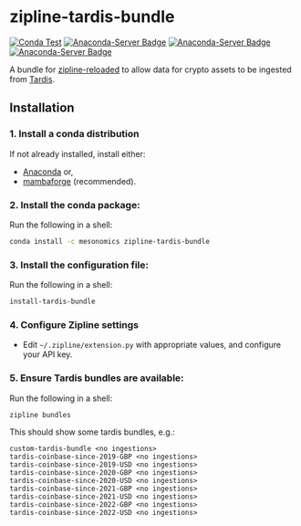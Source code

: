 # zipline-tardis-bundle

[![Conda Test](https://github.com/phelps-sg/zipline-tardis-bundle/actions/workflows/conda_test.yml/badge.svg)](https://github.com/phelps-sg/zipline-tardis-bundle/actions/workflows/conda_test.yml)
[![Anaconda-Server Badge](https://anaconda.org/mesonomics/zipline-tardis-bundle/badges/platforms.svg)](https://anaconda.org/mesonomics/zipline-tardis-bundle)
[![Anaconda-Server Badge](https://anaconda.org/mesonomics/zipline-tardis-bundle/badges/version.svg)](https://anaconda.org/mesonomics/zipline-tardis-bundle)
[![Anaconda-Server Badge](https://img.shields.io/conda/dn/mesonomics/zipline-tardis-bundle)](https://anaconda.org/mesonomics/zipline-tardis-bundle)

A bundle for [zipline-reloaded](https://zipline.ml4trading.io/) to allow data for crypto assets to be ingested from 
[Tardis](https://tardis.dev/).

## Installation

### 1. Install a conda distribution

If not already installed, install either:

- [Anaconda](https://www.anaconda.com/download/) or,
- [mambaforge](https://github.com/conda-forge/miniforge#mambaforge) (recommended).

### 2. Install the conda package:

Run the following in a shell:

~~~bash
conda install -c mesonomics zipline-tardis-bundle
~~~

### 3. Install the configuration file:

Run the following in a shell:

~~~bash
install-tardis-bundle
~~~

### 4. Configure Zipline settings

- Edit `~/.zipline/extension.py` with appropriate values, and configure your API key.

### 5. Ensure Tardis bundles are available:

Run the following in a shell:

~~~bash
zipline bundles
~~~

This should show some tardis bundles, e.g.:

~~~
custom-tardis-bundle <no ingestions>
tardis-coinbase-since-2019-GBP <no ingestions>
tardis-coinbase-since-2019-USD <no ingestions>
tardis-coinbase-since-2020-GBP <no ingestions>
tardis-coinbase-since-2020-USD <no ingestions>
tardis-coinbase-since-2021-GBP <no ingestions>
tardis-coinbase-since-2021-USD <no ingestions>
tardis-coinbase-since-2022-GBP <no ingestions>
tardis-coinbase-since-2022-USD <no ingestions>
~~~
